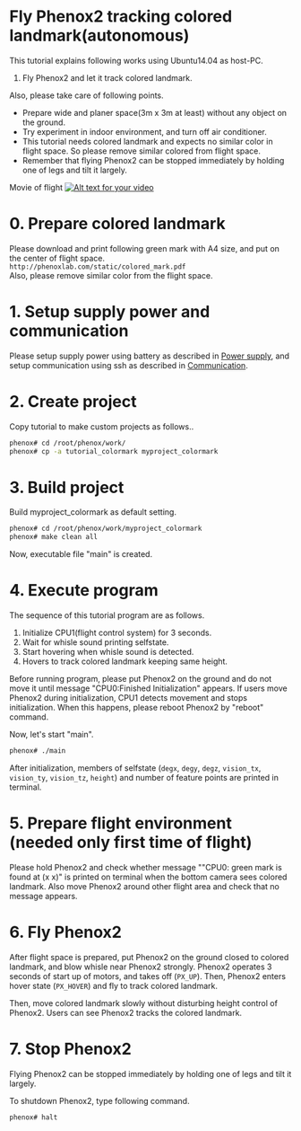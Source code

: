# Fly Phenox2 tracking colored landmark(autonomous)

This tutorial explains following works using Ubuntu14.04 as host-PC.

1. Fly Phenox2 and let it track colored landmark.

Also, please take care of following points.

 - Prepare wide and planer space(3m x 3m at least) without any object on the ground.  
 - Try experiment in indoor environment, and turn off air conditioner.  
 - This tutorial needs colored landmark and expects no similar color in flight space. So please remove similar colored from flight space.
 - Remember that flying Phenox2 can be stopped immediately by holding one of legs and tilt it largely.
  
Movie of flight
[![Alt text for your video](http://img.youtube.com/vi/CYNWzuIqtWc/0.jpg)](http://www.youtube.com/watch?v=CYNWzuIqtWc)

# 0. Prepare colored landmark
Please download and print following green mark with A4 size, and put on the center of flight space.  
```http://phenoxlab.com/static/colored_mark.pdf```  
Also, please remove similar color from the flight space.

# 1. Setup supply power and communication
Please setup supply power using battery as described in [Power supply](../start/power.md), and setup communication using ssh as described in [Communication](../start/com.md).
 
# 2. Create project
Copy tutorial to make custom projects as follows..

```bash
phenox# cd /root/phenox/work/
phenox# cp -a tutorial_colormark myproject_colormark
```
# 3. Build project
Build  myproject_colormark as default setting.
```bash
phenox# cd /root/phenox/work/myproject_colormark
phenox# make clean all
```
Now, executable file "main" is created.

# 4. Execute program
The sequence of this tutorial program are as follows.

1. Initialize CPU1(flight control system) for 3 seconds.
2. Wait for whisle sound printing selfstate. 
3. Start hovering when whisle sound is detected.
4. Hovers to track colored landmark keeping same height.

Before running program, please put Phenox2 on the ground and do not move it until message "CPU0:Finished Initialization" appears. If users move Phenox2 during initialization, CPU1 detects movement and stops initialization. When this happens, please reboot Phenox2 by "reboot" command.

Now, let's start "main".
```bash
phenox# ./main
```

After initialization, members of selfstate (`degx`, `degy`, `degz`, `vision_tx`, `vision_ty`, `vision_tz`, `height`) and number of feature points are printed in terminal.

# 5. Prepare flight environment (needed only first time of flight)
Please hold Phenox2 and check whether message ""CPU0: green mark is found at (x x)" is printed on terminal when the bottom camera sees colored landmark. Also move Phenox2 around other flight area and check that no message appears.

# 6. Fly Phenox2
After flight space is prepared, put Phenox2 on the ground closed to colored landmark, and blow whisle near Phenox2 strongly. Phenox2 operates 3 seconds of start up of motors, and takes off (`PX_UP`). Then, Phenox2 enters hover state (`PX_HOVER`) and fly to track colored landmark.

Then, move colored landmark slowly without disturbing height control of Phenox2. Users can see Phenox2 tracks the colored landmark.

# 7. Stop Phenox2
Flying Phenox2 can be stopped immediately by holding one of legs and tilt it largely.

To shutdown Phenox2, type following command.
```bash
phenox# halt
```


